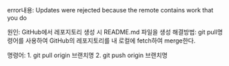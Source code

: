 error내용: Updates were rejected because the remote contains work that you do

원인: GitHub에서 레포지토리 생성 시 README.md 파일을 생성
해결방법: git pull명령어를 사용하여 GitHub의 레포지토리를 내 로컬에 fetch하여 merge한다.

명령어: 1. git pull origin 브랜치명 
        2. git push origin 브랜치명 
